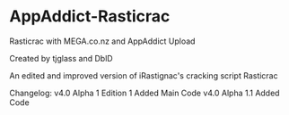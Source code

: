 AppAddict-Rasticrac
===================

Rasticrac with MEGA.co.nz and AppAddict Upload

Created by tjglass and DblD

An edited and improved version of iRastignac's cracking script Rasticrac

Changelog:
v4.0 Alpha 1		Edition 1 Added Main Code
v4.0 Alpha 1.1		Added Code
